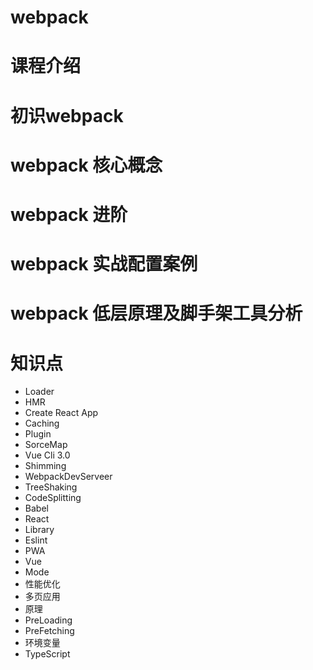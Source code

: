 # webpack

# 课程介绍

# 初识webpack

# webpack 核心概念

# webpack 进阶

# webpack 实战配置案例

# webpack 低层原理及脚手架工具分析


# 知识点

- Loader
- HMR
- Create React App
- Caching
- Plugin
- SorceMap
- Vue Cli 3.0
- Shimming
- WebpackDevServeer
- TreeShaking
- CodeSplitting
- Babel
- React
- Library
- Eslint
- PWA
- Vue
- Mode
- 性能优化
- 多页应用
- 原理
- PreLoading
- PreFetching
- 环境变量
- TypeScript

